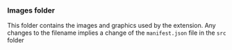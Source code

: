### Images folder

This folder contains the images and graphics used by the extension. Any changes to the filename implies a change of the `manifest.json` file in the `src` folder
